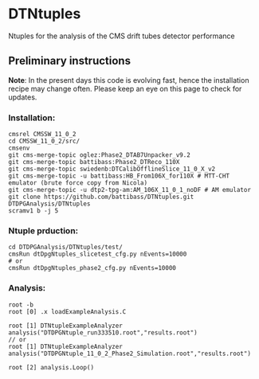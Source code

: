 # DTNtuples
Ntuples for the analysis of the CMS drift tubes detector performance

## Preliminary instructions
**Note**: 
In the present days this code is evolving fast, hence the installation recipe may change often. Please keep an eye on this page to check for updates.

### Installation:
```
cmsrel CMSSW_11_0_2
cd CMSSW_11_0_2/src/
cmsenv
git cms-merge-topic oglez:Phase2_DTAB7Unpacker_v9.2
git cms-merge-topic battibass:Phase2_DTReco_110X
git cms-merge-topic swiedenb:DTCalibOfflineSlice_11_0_X_v2 
git cms-merge-topic -u battibass:HB_From106X_for110X # MTT-CHT emulator (brute force copy from Nicola)
git cms-merge-topic -u dtp2-tpg-am:AM_106X_11_0_1_noDF # AM emulator
git clone https://github.com/battibass/DTNtuples.git DTDPGAnalysis/DTNtuples
scramv1 b -j 5
```

### Ntuple prduction:
```
cd DTDPGAnalysis/DTNtuples/test/
cmsRun dtDpgNtuples_slicetest_cfg.py nEvents=10000
# or
cmsRun dtDpgNtuples_phase2_cfg.py nEvents=10000
```

### Analysis:
```
root -b
root [0] .x loadExampleAnalysis.C

root [1] DTNtupleExampleAnalyzer analysis("DTDPGNtuple_run333510.root","results.root")
// or
root [1] DTNtupleExampleAnalyzer analysis("DTDPGNtuple_11_0_2_Phase2_Simulation.root","results.root")

root [2] analysis.Loop()
```
